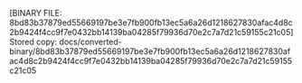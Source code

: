 [BINARY FILE: 8bd83b37879ed55669197be3e7fb900fb13ec5a6a26d1218627830afac4d8c2b9424f4cc9f7e0432bb14139ba04285f79936d70e2c7a7d21c59155c21c05]
Stored copy: docs/converted-binary/8bd83b37879ed55669197be3e7fb900fb13ec5a6a26d1218627830afac4d8c2b9424f4cc9f7e0432bb14139ba04285f79936d70e2c7a7d21c59155c21c05
